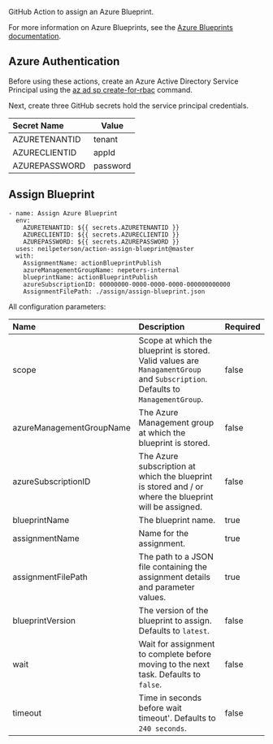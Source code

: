 GitHub Action to assign an Azure Blueprint.

For more information on Azure Blueprints, see the [Azure Blueprints documentation](https://docs.microsoft.com/en-us/azure/governance/blueprints/overview?WT.mc_id=blueprintsextension-github-nepeters).

## Azure Authentication

Before using these actions, create an Azure Active Directory Service Principal using the [az ad sp create-for-rbac](https://docs.microsoft.com/en-us/cli/azure/ad/sp?WT.mc_id=blueprintsextension-github-nepeters&view=azure-cli-latest) command.

Next, create three GitHub secrets hold the service principal credentials.

| Secret Name | Value |
|:---|---|
| AZURETENANTID | tenant |
| AZURECLIENTID | appId |
| AZUREPASSWORD | password |


## Assign Blueprint

```
- name: Assign Azure Blueprint
  env:
    AZURETENANTID: ${{ secrets.AZURETENANTID }}
    AZURECLIENTID: ${{ secrets.AZURECLIENTID }}
    AZUREPASSWORD: ${{ secrets.AZUREPASSWORD }}
  uses: neilpeterson/action-assign-blueprint@master
  with:
    AssignmentName: actionBlueprintPublish
    azureManagementGroupName: nepeters-internal
    blueprintName: actionBlueprintPublish
    azureSubscriptionID: 00000000-0000-0000-0000-000000000000
    AssignmentFilePath: ./assign/assign-blueprint.json
```

All configuration parameters:

| Name | Description | Required |
|:---|:---|---|
| scope | Scope at which the blueprint is stored. Valid values are `ManagamentGroup` and `Subscription`. Defaults to `ManagementGroup`. | false |
| azureManagementGroupName | The Azure Management group at which the blueprint is stored. | false |
| azureSubscriptionID | The Azure subscription at which the blueprint is stored and / or where the blueprint will be assigned. | false |
| blueprintName | The blueprint name. | true |
| assignmentName | Name for the assignment. | true |
| assignmentFilePath | The path to a JSON file containing the assignment details and parameter values. | true |
| blueprintVersion | The version of the blueprint to assign. Defaults to `latest`. | false |
| wait | Wait for assignment to complete before moving to the next task. Defaults to `false`. | false |
| timeout | Time in seconds before wait timeout'. Defaults to `240 seconds`. | false |